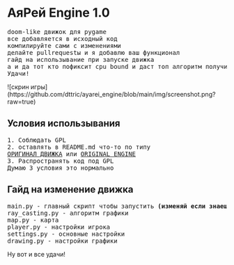 <h1>АяРей Engine 1.0</h1>
<pre>
doom-like движок для pygame
все добавляется в исходный код
компилируйте сами с изменениями
делайте pullrequestы и я добавлю ваш функционал
гайд на использывание при запуске движка
а и да тот кто пофиксит cpu bound и даст топ алгоритм получит секретную награду
Удачи!
</pre>
![скрин игры](https://github.com/dttric/ayarei_engine/blob/main/img/screenshot.png?raw=true)
<h2>Условия использывания</h2>
<pre>
1. Соблюдать GPL
2. оставлять в README.md что-то по типу
<a href="https://github.com/dttric/ayarei-engine">ОРИГИНАЛ ДВИЖКА</a> или <a href="https://github.com/dttric/ayarei-engine">ORIGINAL ENGINE</a>
3. Распространять код под GPL
Думаю 3 условия это нормально
</pre>
<h2>Гайд на изменение движка</h2>
<pre>
main.py - главный скрипт чтобы запустить <b>(изменяй если знаешь что делаешь!)</b>
ray_casting.py - алгоритм графики
map.py - карта
player.py - настройки игрока
settings.py - основные настройки
drawing.py - настройки графики
</pre>
Ну вот и все удачи!